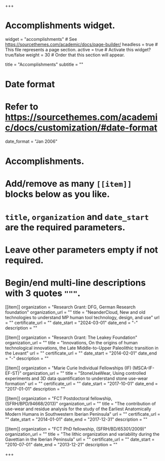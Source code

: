 +++
# Accomplishments widget.
widget = "accomplishments"  # See https://sourcethemes.com/academic/docs/page-builder/
headless = true  # This file represents a page section.
active = true  # Activate this widget? true/false
weight = 30  # Order that this section will appear.

title = "Accomplishments"
subtitle = ""

# Date format
#   Refer to https://sourcethemes.com/academic/docs/customization/#date-format
date_format = "Jan 2006"

# Accomplishments.
#   Add/remove as many `[[item]]` blocks below as you like.
#   `title`, `organization` and `date_start` are the required parameters.
#   Leave other parameters empty if not required.
#   Begin/end multi-line descriptions with 3 quotes `"""`.

[[item]]
  organization = "Research Grant: DFG, German Research foundation"
  organization_url = ""
  title = "NeanderCloud, New and old technologies to understand MP human tool technology, design, and use"
  url = ""
  certificate_url = ""
  date_start = "2024-03-01"
  date_end = "-"
  description = ""

[[item]]
  organization = "Research Grant: The Leakey Foundation"
  organization_url = ""
  title = "Innovations, On the origins of human technological innovations, the Late Middle-to-Upper Paleolithic transition in the Levant"
  url = ""
  certificate_url = ""
  date_start = "2014-02-01"
  date_end = "-"
  description = ""

[[item]]
  organization = "Marie Curie Individual Fellowships (IF) (MSCA-IF-EF-ST)"
  organization_url = ""
  title = "StoneUseWear, Using controlled experiments and 3D data quantification to understand stone use-wear formation"
  url = ""
  certificate_url = ""
  date_start = "2017-10-01"
  date_end = "2017-01-01"
  description = ""

[[item]]
  organization = "FCT Postdoctoral fellowship, (SFRH/BPD/94668/2013)"
  organization_url = ""
  title = "The contribution of use-wear and residue analysis for the study of the Earliest Anatomically Modern Humans in Southwestern Iberian Peninsula"
  url = ""
  certificate_url = ""
  date_start = "2014-01-01"
  date_end = "2017-12-31"
  description = ""
  
[[item]]
  organization = "FCT PhD fellowship, (SFRH/BD/65301/2009)"
  organization_url = ""
  title = "The lithic organization and variability during the Gavettian in the Iberian Peninsula"
  url = ""
  certificate_url = ""
  date_start = "2010-07-01"
  date_end = "2013-12-21"
  description = ""

+++
